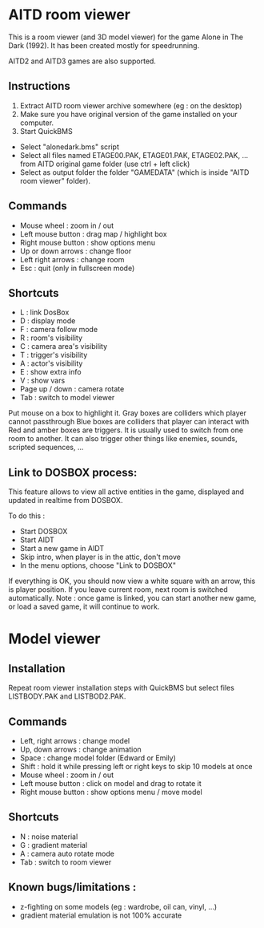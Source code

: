 # AITD room viewer

This is a room viewer (and 3D model viewer) for the game Alone in The Dark (1992).
It has been created mostly for speedrunning.

AITD2 and AITD3 games are also supported.

## Instructions 
1. Extract AITD room viewer archive somewhere (eg : on the desktop)
2. Make sure you have original version of the game installed on your computer.
3. Start QuickBMS
 - Select "alonedark.bms" script
 - Select all files named ETAGE00.PAK, ETAGE01.PAK, ETAGE02.PAK, ... from AITD original game folder (use ctrl + left click)
 - Select as output folder the folder "GAMEDATA" (which is inside "AITD room viewer" folder).

## Commands

- Mouse wheel : zoom in / out
- Left mouse button : drag map / highlight box
- Right mouse button : show options menu
- Up or down arrows : change floor
- Left right arrows : change room
- Esc : quit (only in fullscreen mode)

## Shortcuts 

- L : link DosBox
- D : display mode
- F : camera follow mode
- R : room's visibility
- C : camera area's visibility
- T : trigger's visibility
- A : actor's visibility
- E : show extra info
- V : show vars 
- Page up / down : camera rotate
- Tab : switch to model viewer

Put mouse on a box to highlight it.
Gray boxes are colliders which player cannot passthrough
Blue boxes are colliders that player can interact with
Red and amber boxes are triggers. It is usually used to switch from one room to another. It can also trigger other things like enemies, sounds, scripted sequences, ...

## Link to DOSBOX process: 
This feature allows to view all active entities in the game, displayed and updated in realtime from DOSBOX.

To do this :

- Start DOSBOX
- Start AIDT
- Start a new game in AIDT
- Skip intro, when player is in the attic, don't move 
- In the menu options, choose "Link to DOSBOX"

If everything is OK, you should now view a white square with an arrow, this is player position.
If you leave current room, next room is switched automatically.
Note : once game is linked, you can start another new game, or load a saved game, it will continue to work.

# Model viewer 

## Installation 

Repeat room viewer installation steps with QuickBMS but select files LISTBODY.PAK and LISTBOD2.PAK. 

## Commands 

- Left, right arrows : change model 
- Up, down arrows : change animation
- Space : change model folder (Edward or Emily) 
- Shift : hold it while pressing left or right keys to skip 10 models at once
- Mouse wheel : zoom in / out
- Left mouse button : click on model and drag to rotate it
- Right mouse button : show options menu / move model

## Shortcuts 

- N : noise material
- G : gradient material
- A : camera auto rotate mode
- Tab : switch to room viewer

## Known bugs/limitations :

- z-fighting on some models (eg : wardrobe, oil can, vinyl, ...)  
- gradient material emulation is not 100% accurate
